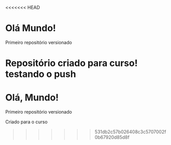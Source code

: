 <<<<<<< HEAD
# Olá Mundo!
 Primeiro repositório versionado

Repositório criado para curso!
testando o push
=======
# Olá, Mundo!
Primeiro repositório versionado

Criado para o curso
>>>>>>> 531db2c57b026408c3c5707002f0b67920d85d8f
